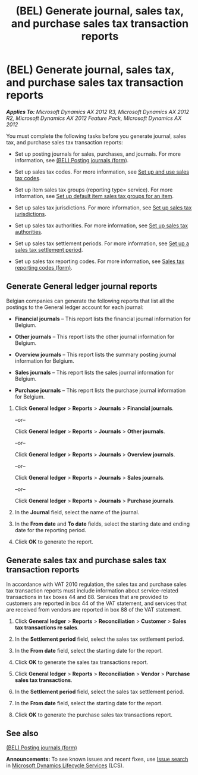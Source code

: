 ﻿---
title: (BEL) Generate journal, sales tax, and purchase sales tax transaction reports
TOCTitle: (BEL) Generate journal, sales tax, and purchase sales tax transaction reports
ms:assetid: a15dca78-9159-4ec7-baba-84049d9bfc9d
ms:mtpsurl: https://technet.microsoft.com/en-us/library/Hh209454(v=AX.60)
ms:contentKeyID: 36058783
ms.date: 04/18/2014
mtps_version: v=AX.60
f1_keywords:
- Belgium
- sales tax
- purchase tax tranasctions
---

# (BEL) Generate journal, sales tax, and purchase sales tax transaction reports 


_**Applies To:** Microsoft Dynamics AX 2012 R3, Microsoft Dynamics AX 2012 R2, Microsoft Dynamics AX 2012 Feature Pack, Microsoft Dynamics AX 2012_

You must complete the following tasks before you generate journal, sales tax, and purchase sales tax transaction reports:

  - Set up posting journals for sales, purchases, and journals. For more information, see [(BEL) Posting journals (form)](https://technet.microsoft.com/en-us/library/aa592268\(v=ax.60\)).

  - Set up sales tax codes. For more information, see [Set up and use sales tax codes](set-up-and-use-sales-tax-codes.md).

  - Set up item sales tax groups (reporting type= service). For more information, see [Set up default item sales tax groups for an item](set-up-default-item-sales-tax-groups-for-an-item.md).

  - Set up sales tax jurisdictions. For more information, see [Set up sales tax jurisdictions](set-up-sales-tax-jurisdictions.md).

  - Set up sales tax authorities. For more information, see [Set up sales tax authorities](set-up-sales-tax-authorities.md).

  - Set up sales tax settlement periods. For more information, see [Set up a sales tax settlement period](set-up-a-sales-tax-settlement-period.md).

  - Set up sales tax reporting codes. For more information, see [Sales tax reporting codes (form)](https://technet.microsoft.com/en-us/library/aa588316\(v=ax.60\)).

## Generate General ledger journal reports

Belgian companies can generate the following reports that list all the postings to the General ledger account for each journal:

  - **Financial journals** – This report lists the financial journal information for Belgium.

  - **Other journals** – This report lists the other journal information for Belgium.

  - **Overview journals** – This report lists the summary posting journal information for Belgium.

  - **Sales journals** – This report lists the sales journal information for Belgium.

  - **Purchase journals** – This report lists the purchase journal information for Belgium.

<!-- end list -->

1.  Click **General ledger** \> **Reports** \> **Journals** \> **Financial journals**.
    
    –or–
    
    Click **General ledger** \> **Reports** \> **Journals** \> **Other journals**.
    
    –or–
    
    Click **General ledger** \> **Reports** \> **Journals** \> **Overview journals**.
    
    –or–
    
    Click **General ledger** \> **Reports** \> **Journals** \> **Sales journals**.
    
    –or–
    
    Click **General ledger** \> **Reports** \> **Journals** \> **Purchase journals**.

2.  In the **Journal** field, select the name of the journal.

3.  In the **From date** and **To date** fields, select the starting date and ending date for the reporting period.

4.  Click **OK** to generate the report.

## Generate sales tax and purchase sales tax transaction reports

In accordance with VAT 2010 regulation, the sales tax and purchase sales tax transaction reports must include information about service-related transactions in tax boxes 44 and 88. Services that are provided to customers are reported in box 44 of the VAT statement, and services that are received from vendors are reported in box 88 of the VAT statement.

1.  Click **General ledger** \> **Reports** \> **Reconciliation** \> **Customer** \> **Sales tax transactions re sales**.

2.  In the **Settlement period** field, select the sales tax settlement period.

3.  In the **From date** field, select the starting date for the report.

4.  Click **OK** to generate the sales tax transactions report.

5.  Click **General ledger** \> **Reports** \> **Reconciliation** \> **Vendor** \> **Purchase sales tax transactions**.

6.  In the **Settlement period** field, select the sales tax settlement period.

7.  In the **From date** field, select the starting date for the report.

8.  Click **OK** to generate the purchase sales tax transactions report.

## See also

[(BEL) Posting journals (form)](https://technet.microsoft.com/en-us/library/aa592268\(v=ax.60\))

  
**Announcements:** To see known issues and recent fixes, use [Issue search](http://go.microsoft.com/fwlink/?linkid=389258) in [Microsoft Dynamics Lifecycle Services](http://go.microsoft.com/fwlink/?linkid=306505) (LCS).

